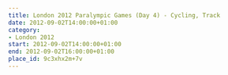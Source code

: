 ```yaml
---
title: London 2012 Paralympic Games (Day 4) - Cycling, Track
date: 2012-09-02T14:00:00+01:00
category:
- London 2012
start: 2012-09-02T14:00:00+01:00
end: 2012-09-02T16:00:00+01:00
place_id: 9c3xhx2m+7v
---
```

